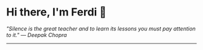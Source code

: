 <h1>Hi there, I'm Ferdi 👋</h1>

<p><em>
  "Silence is the great teacher and to learn its lessons you must pay attention to it." — Deepak Chopra
</em></p>

---

